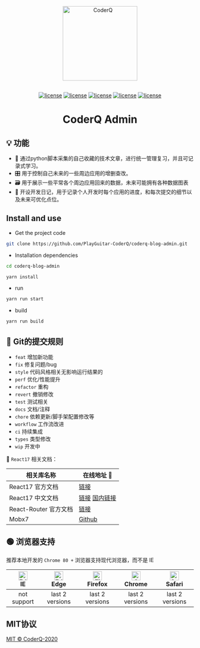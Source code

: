 <div align="center"> <img alt="CoderQ" width="200" height="200" src="https://urlify.cn/FRnEN3"><br> <br>

[![license](https://img.shields.io/badge/React-17.0.0-blue?logo=React)](LICENSE)
[![license](https://img.shields.io/badge/Mobx-6.3.2-orange?logo=Mobx)](LICENSE)
[![license](https://img.shields.io/badge/Antd-4.16.2-9cf?logo=AntDesign)](LICENSE)
[![license](https://img.shields.io/badge/Vite-2.3.4-blueviolet?logo=Vite)](LICENSE)
[![license](https://img.shields.io/badge/TypeScript-4.3.2-blue?logo=TypeScript)](LICENSE)

<h1>CoderQ Admin</h1>
</div>


##  💡 功能
- 📙 通过python脚本采集的自己收藏的技术文章，进行统一管理复习，并且可记录式学习。
- 🎛 用于控制自己未来的一些周边应用的增删查改。
- 🗃 用于展示一些平常各个周边应用回来的数据，未来可能拥有各种数据图表
- 📝 开设开发日记，用于记录个人开发时每个应用的进度，和每次提交的细节以及未来可优化点位。

## Install and use

- Get the project code

```bash
git clone https://github.com/PlayGuitar-CoderQ/coderq-blog-admin.git
```

- Installation dependencies

```bash
cd coderq-blog-admin

yarn install

```

- run

```bash
yarn run start
```

- build

```bash
yarn run build
```

## 🔔 Git的提交规则

  - `feat` 增加新功能
  - `fix` 修复问题/bug
  - `style` 代码风格相关无影响运行结果的
  - `perf` 优化/性能提升
  - `refactor` 重构
  - `revert` 撤销修改
  - `test` 测试相关
  - `docs` 文档/注释
  - `chore` 依赖更新/脚手架配置修改等
  - `workflow` 工作流改进
  - `ci` 持续集成
  - `types` 类型修改
  - `wip` 开发中


📖 `React17` 相关文档：

| 相关库名称 | 在线地址 🔗 |
| --------- | ----- |
| React17 官方文档 | <a href="https://reactjs.org/" target="_blank">链接</a> |
| React17 中文文档 | <a href="https://react.docschina.org/" target="_blank">链接</a> <a href="https://vue3js.cn/docs/zh/" target="_blank">国内链接</a>|
| React-Router 官方文档 | <a href="https://reactrouter.com/" target="_blank">链接</a> |
| Mobx7 | <a href="https://cn.mobx.js.org/" target="_blank">Github</a> |


## 🟢  浏览器支持

推荐本地开发的 `Chrome 80 +` 浏览器支持现代浏览器，而不是 IE

| [<img src="https://raw.githubusercontent.com/alrra/browser-logos/master/src/edge/edge_48x48.png" alt=" Edge" width="24px" height="24px" />](http://godban.github.io/browsers-support-badges/)</br>IE | [<img src="https://raw.githubusercontent.com/alrra/browser-logos/master/src/edge/edge_48x48.png" alt=" Edge" width="24px" height="24px" />](http://godban.github.io/browsers-support-badges/)</br>Edge | [<img src="https://raw.githubusercontent.com/alrra/browser-logos/master/src/firefox/firefox_48x48.png" alt="Firefox" width="24px" height="24px" />](http://godban.github.io/browsers-support-badges/)</br>Firefox | [<img src="https://raw.githubusercontent.com/alrra/browser-logos/master/src/chrome/chrome_48x48.png" alt="Chrome" width="24px" height="24px" />](http://godban.github.io/browsers-support-badges/)</br>Chrome | [<img src="https://raw.githubusercontent.com/alrra/browser-logos/master/src/safari/safari_48x48.png" alt="Safari" width="24px" height="24px" />](http://godban.github.io/browsers-support-badges/)</br>Safari |
| :-: | :-: | :-: | :-: | :-: |
| not support | last 2 versions | last 2 versions | last 2 versions | last 2 versions |


## MIT协议

[MIT © CoderQ-2020](./LICENSE)
